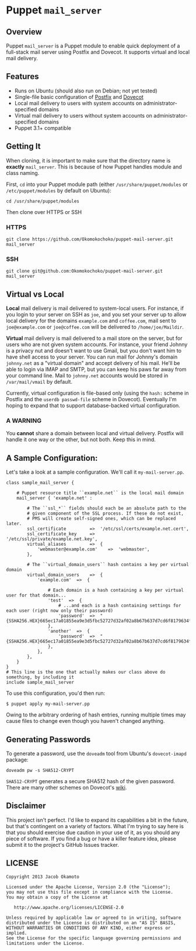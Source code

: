 # Puppet ``mail_server``

## Overview
Puppet ``mail_server`` is a Puppet module to enable quick deployment of a full-stack mail server using Postfix and Dovecot. It supports virtual and local mail delivery.

## Features

* Runs on Ubuntu (should also run on Debian; not yet tested)
* Single-file basic configuration of [Postfix](http://www.postfix.org/) and [Dovecot](http://www.dovecot.org/)
* Local mail delivery to users with system accounts on administrator-specified domains
* Virtual mail delivery to users without system accounts on administrator-specified domains
* Puppet 3.1+ compatible

## Getting It
When cloning, it is important to make sure that the directory name is **exactly** ``mail_server``. This is because of how Puppet handles module and class naming.

First, ``cd`` into your Puppet module path (either ``/usr/share/puppet/modules`` or ``/etc/puppet/modules`` by default on Ubuntu):
    
    cd /usr/share/puppet/modules

Then clone over HTTPS or SSH

### HTTPS
    
    git clone https://github.com/Okomokochoko/puppet-mail-server.git mail_server

### SSH
    
    git clone git@github.com:Okomokochoko/puppet-mail-server.git mail_server

## Virtual vs Local
**Local** mail delivery is mail delivered to system-local users. For instance, if you login to your server on SSH as ``joe``, and you set your server up to allow local delivery for the domains ``example.com`` and ``coffee.com``, mail sent to ``joe@example.com`` or ``joe@coffee.com`` will be delivered to ``/home/joe/Maildir``.

**Virtual** mail delivery is mail delivered to a mail store on the server, but for users who are not given system accounts. For instance, your friend Johnny is a privacy nut and doesn't want to use Gmail, but you don't want him to have shell access to your server. You can run mail for Johnny's domain ``johnny.net`` as a "virtual domain" and accept delivery of his mail. He'll be able to login via IMAP and SMTP, but you can keep his paws far away from your command line. Mail to ``johnny.net`` accounts would be stored in ``/var/mail/vmail`` by default.

Currently, virtual configuration is file-based only (using the ``hash:`` scheme in Postfix and the ``userdb passwd-file`` scheme in Dovecot). Eventually I'm hoping to expand that to support database-backed virtual configuration.

### A WARNING
You **cannot** share a domain between local and virtual delivery. Postfix will handle it one way or the other, but not both. Keep this in mind.

## A Sample Configuration:
Let's take a look at a sample configuration. We'll call it ``my-mail-server.pp``.

    class sample_mail_server {

        # Puppet resource title ``example.net`` is the local mail domain
        mail_server { 'example.net' :
            
            # The ``ssl_*`` fields should each be an absolute path to the
            # given component of the SSL process. If these do not exist,
            # PMS will create self-signed ones, which can be replaced later.
            ssl_certificate         =>  '/etc/ssl/certs/example.net.cert',
            ssl_certificate_key     =>  '/etc/ssl/private/example.net.key',
            virtual_aliases         =>  {
                'webmaster@example.com'    =>  'webmaster',
            },

            # The ``virtual_domain_users`` hash contains a key per virtual domain
            virtual_domain_users    =>  {
                'example.com'  =>  {
                    
                    # Each domain is a hash containing a key per virtual user for that domain...
                    'test'  =>  {
                        # ...and each is a hash containing settings for each user (right now only their password)
                        'password'  =>  "{SSHA256.HEX}665ec17a01855ea9e3d5fbc52727d32af02a8b67b637d7cd6f8179634f30cdaf77b7c3b5",
                    },  
                    'another'  =>  {
                        'password'  =>  "{SSHA256.HEX}665ec17a01855ea9e3d5fbc52727d32af02a8b67b637d7cd6f8179634f30cdaf77b7c3b5",
                    },  
                },  
            },  
        }
    }
    # This line is the one that actually makes our class above do something, by including it
    include sample_mail_server

To use this configuration, you'd then run:

    $ puppet apply my-mail-server.pp

Owing to the arbitrary ordering of hash entries, running multiple times may cause files to change even though you haven't changed anything.

## Generating Passwords
To generate a password, use the ``doveadm`` tool from Ubuntu's ``dovecot-imapd`` package:
    
    doveadm pw -s SHA512-CRYPT

``SHA512-CRYPT`` generates a secure SHA512 hash of the given password. There are many other schemes on Dovecot's [wiki](http://wiki2.dovecot.org/Authentication/PasswordSchemes).

## Disclaimer
This project isn't perfect. I'd like to expand its capabilities a bit in the future, but that's contingent on a variety of factors. What I'm trying to say here is that you should exercise due caution in your use of it, as you should any piece of software. If you find a bug or have a killer feature idea, please submit it to the project's GitHub Issues tracker.

## LICENSE

    Copyright 2013 Jacob Okamoto

    Licensed under the Apache License, Version 2.0 (the "License");
    you may not use this file except in compliance with the License.
    You may obtain a copy of the License at

       http://www.apache.org/licenses/LICENSE-2.0

    Unless required by applicable law or agreed to in writing, software
    distributed under the License is distributed on an "AS IS" BASIS,
    WITHOUT WARRANTIES OR CONDITIONS OF ANY KIND, either express or implied.
    See the License for the specific language governing permissions and
    limitations under the License.
